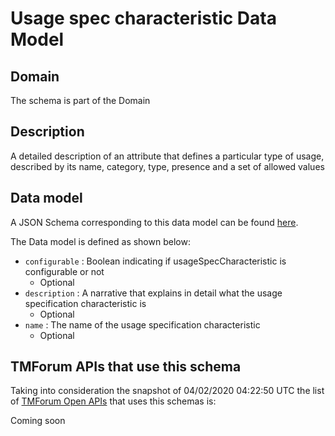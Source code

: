 # Usage spec characteristic Data Model

## Domain

The  schema is part of the  Domain

## Description

A detailed description of an attribute that defines a particular type of usage, described by its name, category, type, presence and a set of allowed values

## Data model

A JSON Schema corresponding to this data model can be found
[here](https://github.com/tmforum-rand/schemas/blob/candidates/Product/UsageSpecCharacteristic.schema.json).

The Data model is defined as shown below:
- `configurable` : Boolean indicating if usageSpecCharacteristic is configurable or not
  - Optional
- `description` : A narrative that explains in detail what the usage specification characteristic is
  - Optional
- `name` : The name of the usage specification characteristic
  - Optional




## TMForum APIs that use this schema

Taking into consideration the snapshot of 04/02/2020 04:22:50 UTC the list of [TMForum Open APIs](https://www.tmforum.org/open-apis/) that uses this schemas is:

Coming soon